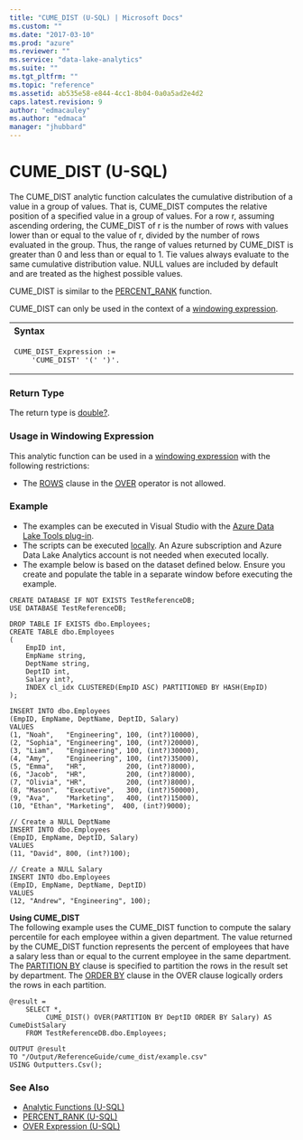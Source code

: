 ```yaml
---
title: "CUME_DIST (U-SQL) | Microsoft Docs"
ms.custom: ""
ms.date: "2017-03-10"
ms.prod: "azure"
ms.reviewer: ""
ms.service: "data-lake-analytics"
ms.suite: ""
ms.tgt_pltfrm: ""
ms.topic: "reference"
ms.assetid: ab535e58-e844-4cc1-8b04-0a0a5ad2e4d2
caps.latest.revision: 9
author: "edmacauley"
ms.author: "edmaca"
manager: "jhubbard"
---
```

# CUME_DIST (U-SQL)
The CUME_DIST analytic function calculates the cumulative distribution of a value in a group of values. That is, CUME_DIST computes the relative position of a specified value in a group of values. For a row r, assuming ascending ordering, the CUME_DIST of r is the number of rows with values lower than or equal to the value of r, divided by the number of rows evaluated in the group. Thus, the range of values returned by CUME_DIST is greater than 0 and less than or equal to 1. Tie values always evaluate to the same cumulative distribution value. NULL values are included by default and are treated as the highest possible values. 

CUME_DIST is similar to the [PERCENT_RANK](../u-sql/percent-rank-u-sql.md) function. 

CUME_DIST can only be used in the context of a [windowing expression](../u-sql/over-expression-u-sql.md). 

<table><th align="left">Syntax</th><tr><td><pre>
CUME_DIST_Expression :=                                                                                  
    'CUME_DIST' '(' ')'.
</pre></td></tr></table>

### Return Type 
The return type is [double?](../u-sql/numeric-types-and-literals.md). 

### Usage in Windowing Expression 
This analytic function can be used in a [windowing expression](../u-sql/over-expression-u-sql.md) with the following restrictions: 

* The [ROWS](../u-sql/over-expression-u-sql.md#row_cla) clause in the [OVER](../u-sql/over-expression-u-sql.md) operator is not allowed. 

### Example
- The examples can be executed in Visual Studio with the [Azure Data Lake Tools plug-in](https://www.microsoft.com/download/details.aspx?id=49504).  
- The scripts can be executed [locally](https://docs.microsoft.com/azure/data-lake-analytics/data-lake-analytics-data-lake-tools-get-started#run-u-sql-locally).  An Azure subscription and Azure Data Lake Analytics account is not needed when executed locally.
- The example below is based on the dataset defined below.  Ensure you create and populate the table in a separate window before executing the example.
```
CREATE DATABASE IF NOT EXISTS TestReferenceDB;
USE DATABASE TestReferenceDB; 

DROP TABLE IF EXISTS dbo.Employees;
CREATE TABLE dbo.Employees
(
    EmpID int,
    EmpName string,
    DeptName string,
    DeptID int,
    Salary int?,
    INDEX cl_idx CLUSTERED(EmpID ASC) PARTITIONED BY HASH(EmpID)
);

INSERT INTO dbo.Employees
(EmpID, EmpName, DeptName, DeptID, Salary)
VALUES
(1, "Noah",   "Engineering", 100, (int?)10000),
(2, "Sophia", "Engineering", 100, (int?)20000),
(3, "Liam",   "Engineering", 100, (int?)30000),
(4, "Amy",    "Engineering", 100, (int?)35000),
(5, "Emma",   "HR",          200, (int?)8000),
(6, "Jacob",  "HR",          200, (int?)8000),
(7, "Olivia", "HR",          200, (int?)8000),
(8, "Mason",  "Executive",   300, (int?)50000),
(9, "Ava",    "Marketing",   400, (int?)15000),
(10, "Ethan", "Marketing",  400, (int?)9000);

// Create a NULL DeptName
INSERT INTO dbo.Employees
(EmpID, EmpName, DeptID, Salary)
VALUES
(11, "David", 800, (int?)100);

// Create a NULL Salary
INSERT INTO dbo.Employees
(EmpID, EmpName, DeptName, DeptID)
VALUES
(12, "Andrew", "Engineering", 100);
```

**Using CUME_DIST**    
The following example uses the CUME_DIST function to compute the salary percentile for each employee within a given department. The value returned by the CUME_DIST function represents the percent of employees that have a salary less than or equal to the current employee in the same department. The [PARTITION BY](../u-sql/over-expression-u-sql.md#OPBC) clause is specified to partition the rows in the result set by department. The [ORDER BY](../u-sql/over-expression-u-sql.md#OBC) clause in the OVER clause logically orders the rows in each partition. 
```
@result =
    SELECT *,
         CUME_DIST() OVER(PARTITION BY DeptID ORDER BY Salary) AS CumeDistSalary
    FROM TestReferenceDB.dbo.Employees;

OUTPUT @result
TO "/Output/ReferenceGuide/cume_dist/example.csv"
USING Outputters.Csv();
```

### See Also 
* [Analytic Functions (U-SQL)](../u-sql/analytic-functions-u-sql.md)  
* [PERCENT_RANK (U-SQL)](../u-sql/percent-rank-u-sql.md) 
* [OVER Expression (U-SQL)](../u-sql/over-expression-u-sql.md) 
